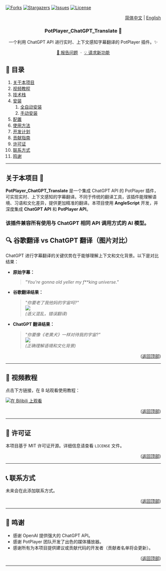 <a id="readme-top"></a>

[![Forks][forks-shield]]([forks-url])
[![Stargazers][stars-shield]]([stars-url])
[![Issues][issues-shield]]([issues-url])
[![License][license-shield]]([license-url])

<div align="right">
  <a href="https://github.com/Felix3322/PotPlayer_ChatGPT_Translate/blob/master/readme_res/readme_zh.md">简体中文</a> | 
  <a href="https://github.com/Felix3322/PotPlayer_ChatGPT_Translate/blob/master/readme.md">English</a>
</div>

<div align="center">
  <h3 align="center">PotPlayer_ChatGPT_Translate 🚀</h3>
  <p align="center">
    一个利用 ChatGPT API 进行实时、上下文感知字幕翻译的 PotPlayer 插件。✨
  </p>
  <p align="center">
    <a href="https://github.com/Felix3322/PotPlayer_ChatGPT_Translate/issues/new?labels=bug&template=bug-report---.md">🐞 报告问题</a>
    &nbsp;&middot;&nbsp;
    <a href="https://github.com/Felix3322/PotPlayer_ChatGPT_Translate/issues/new?labels=enhancement&template=feature-request---.md">💡 请求新功能</a>
  </p>
</div>

<!-- HTML 目录（Table of Contents） -->
<div>
  <h2>📑 目录</h2>
  <ol>
    <li><a href="#关于本项目-">关于本项目</a></li>
    <li><a href="#视频教程-">视频教程</a></li>
    <li><a href="#技术栈-">技术栈</a></li>
    <li>
      <a href="#安装-">安装</a>
      <ol>
        <li><a href="#全自动安装-">全自动安装</a></li>
        <li><a href="#手动安装-">手动安装</a></li>
      </ol>
    </li>
    <li><a href="#配置-">配置</a></li>
    <li><a href="#使用方法-">使用方法</a></li>
    <li><a href="#开发计划-">开发计划</a></li>
    <li><a href="#贡献指南-">贡献指南</a></li>
    <li><a href="#许可证-">许可证</a></li>
    <li><a href="#联系方式-">联系方式</a></li>
    <li><a href="#鸣谢-">鸣谢</a></li>
  </ol>
</div>

---

## 关于本项目 💬

**PotPlayer_ChatGPT_Translate** 是一个集成 ChatGPT API 的 PotPlayer 插件，可实现实时、上下文感知的字幕翻译。不同于传统的翻译工具，该插件能理解语境、习语和文化差异，提供更加精准的翻译。本项目使用 **AngleScript** 开发，并深度集成 **ChatGPT API** 和 **PotPlayer API**。
### 该插件兼容所有使用与 ChatGPT 相同 API 调用方式的 AI 模型。

## 🔍 谷歌翻译 vs ChatGPT 翻译（图片对比）

ChatGPT 进行字幕翻译的关键优势在于能够理解上下文和文化背景。以下是对比结果：

- **原始字幕：**  
  > *"You're gonna old yeller my f**king universe."*

- **谷歌翻译结果：**  
  > *"你要老了我他妈的宇宙吗?"*  
  ![](https://github.com/Felix3322/PotPlayer_Chatgpt_Translate/blob/master/readme_res/Google%20translate.png)  
  _(语义混乱，错误翻译)_

- **ChatGPT 翻译结果：**  
  > *"你要像《老黄犬》一样对待我的宇宙?"*  
  ![](https://github.com/Felix3322/PotPlayer_Chatgpt_Translate/blob/master/readme_res/Chatgpt.png)  
  _(正确理解语境和文化背景)_

<p align="right">(<a href="#readme-top">返回顶部</a>)</p>

---

## 🎥 视频教程

点击下方链接，在 B 站观看使用教程：

<a href="https://www.bilibili.com/video/BV1w9FzegEbM" title="在 Bilibili 上观看">
  <img src="https://i1.hdslb.com/bfs/archive/88992bd0e80ff751771e78675a558b663a728028.jpg" alt="在 Bilibili 上观看">
</a>

<p align="right">(<a href="#readme-top">返回顶部</a>)</p>

---

## 📄 许可证

本项目基于 MIT 许可证开源。详细信息请查看 `LICENSE` 文件。

<p align="right">(<a href="#readme-top">返回顶部</a>)</p>

---

## 📞 联系方式

未来会在此添加联系方式。

<p align="right">(<a href="#readme-top">返回顶部</a>)</p>

---

## 🙏 鸣谢

- 感谢 OpenAI 提供强大的 ChatGPT API。
- 感谢 PotPlayer 团队开发了出色的媒体播放器。
- 感谢所有为本项目提供建议或贡献代码的开发者（贡献者名单将会更新）。

<p align="right">(<a href="#readme-top">返回顶部</a>)</p>

---

<!-- MARKDOWN LINKS & IMAGES -->
[stars-shield]: https://img.shields.io/github/stars/Felix3322/PotPlayer_ChatGPT_Translate.svg?style=for-the-badge
[stars-url]: https://github.com/Felix3322/PotPlayer_ChatGPT_Translate/stargazers
[forks-shield]: https://img.shields.io/github/forks/Felix3322/PotPlayer_ChatGPT_Translate.svg?style=for-the-badge
[forks-url]: https://github.com/Felix3322/PotPlayer_ChatGPT_Translate/network/members
[issues-shield]: https://img.shields.io/github/issues/Felix3322/PotPlayer_ChatGPT_Translate.svg?style=for-the-badge
[issues-url]: https://github.com/Felix3322/PotPlayer_ChatGPT_Translate/issues
[license-shield]: https://img.shields.io/github/license/Felix3322/PotPlayer_ChatGPT_Translate.svg?style=for-the-badge
[license-url]: https://github.com/Felix3322/PotPlayer_ChatGPT_Translate/blob/master/LICENSE

